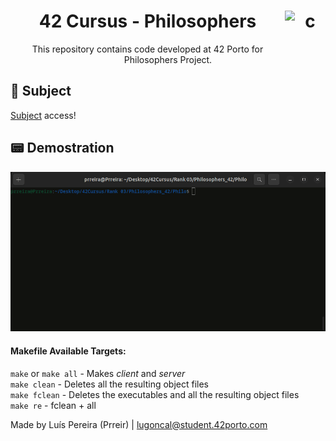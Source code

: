 <h1 align="center">42 Cursus - Philosophers <img src="https://imgur.com/MbpYAc0.png" alt="c" align="right" width="65" height="65"/></h1>
<p align="center">This repository contains code developed at 42 Porto for Philosophers Project.</p>
<h2 align="left"> 📄 Subject </h2>
<a href="https://github.com/Prreir/Philosophers_42/blob/main/Extra/Subject.pdf" >Subject</a> access! 

## 📟 Demostration
![](./Extra/Philo.gif)

#### Makefile Available Targets:  
`make` or `make all` - Makes _client_ and _server_  
`make clean` - Deletes all the resulting object files  
`make fclean` - Deletes the executables and all the resulting object files  
`make re` - fclean + all

Made by Luís Pereira (Prreir) | lugoncal@student.42porto.com
